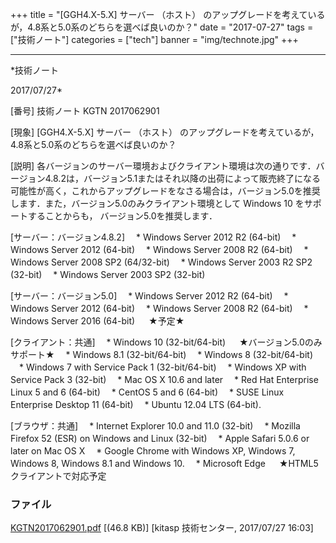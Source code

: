 ﻿+++
title = "[GGH4.X-5.X] サーバー （ホスト） のアップグレードを考えているが，4.8系と5.0系のどちらを選べば良いのか？"
date = "2017-07-27"
tags = ["技術ノート"]
categories = ["tech"]
banner = "img/technote.jpg"
+++

-----------------------------------------------------------------------------------------------------------------------------

*技術ノート

2017/07/27*


[番号]
技術ノート KGTN 2017062901

[現象]
[GGH4.X-5.X] サーバー （ホスト）
のアップグレードを考えているが，4.8系と5.0系のどちらを選べば良いのか？

[説明]
各バージョンのサーバー環境およびクライアント環境は次の通りです．バージョン4.8.2は，バージョン5.1またはそれ以降の出荷によって販売終了になる可能性が高く，これからアップグレードをなさる場合は，バージョン5.0を推奨します．また，バージョン5.0のみクライアント環境として
Windows 10 をサポートすることからも， バージョン5.0を推奨します．

[サーバー：バージョン4.8.2]
　* Windows Server 2012 R2 (64-bit)
　* Windows Server 2012 (64-bit)
　* Windows Server 2008 R2 (64-bit)
　* Windows Server 2008 SP2 (64/32-bit)
　* Windows Server 2003 R2 SP2 (32-bit)
　* Windows Server 2003 SP2 (32-bit)

[サーバー：バージョン5.0]
　* Windows Server 2012 R2 (64-bit)
　* Windows Server 2012 (64-bit)
　* Windows Server 2008 R2 (64-bit)
　* Windows Server 2016 (64-bit)
　 ★予定★

[クライアント：共通]
　* Windows 10 (32-bit/64-bit)
　 ★バージョン5.0のみサポート★
　* Windows 8.1 (32-bit/64-bit)
　* Windows 8 (32-bit/64-bit)
　* Windows 7 with Service Pack 1 (32-bit/64-bit)
　* Windows XP with Service Pack 3 (32-bit)
　* Mac OS X 10.6 and later
　* Red Hat Enterprise Linux 5 and 6 (64-bit)
　* CentOS 5 and 6 (64-bit)
　* SUSE Linux Enterprise Desktop 11 (64-bit)
　* Ubuntu 12.04 LTS (64-bit).

[ブラウザ：共通]
　* Internet Explorer 10.0 and 11.0 (32-bit)
　* Mozilla Firefox 52 (ESR) on Windows and Linux (32-bit)
　* Apple Safari 5.0.6 or later on Mac OS X
　* Google Chrome with Windows XP, Windows 7, Windows 8, Windows 8.1
and Windows 10.
　* Microsoft Edge
　 ★HTML5クライアントで対応予定


### ファイル

 
 


[KGTN2017062901.pdf](http://techreport.kitasp.net/attachments/download/3737/KGTN2017062901.pdf)
 [(46.8 KB)] [kitasp 技術センター, 2017/07/27
16:03]


 


 

